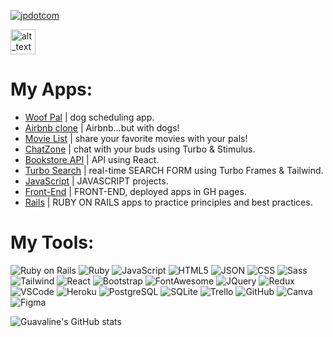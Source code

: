 <!-- ![Guavaline's GitHub stats](https://github-readme-stats.vercel.app/api?username=guavalines&show_icons=true&theme=chartreuse-dark)
 -->

<!-- ![Screen Shot 2022-11-05 at 2 35 22 PM](https://user-images.githubusercontent.com/100665876/205378735-43fc6812-dac5-4975-b585-e8a541a70833.jpeg)
 -->

[![jpdotcom](https://user-images.githubusercontent.com/100665876/221152569-ff547357-0b70-4c21-a78a-cac3039b10f0.jpeg)](www.joelpickell.com)




[<img alt="alt_text" width="40px" src="images/image.PNG" />](https://www.google.com/)


# My Apps:

- [Woof Pal](https://github.com/Guavalines/woof_pal) | dog scheduling app.
- [Airbnb clone](https://github.com/Guavalines/share_a-dog) | Airbnb...but with dogs!
- [Movie List](https://github.com/Guavalines/rails-watch-list) | share your favorite movies with your pals!
- [ChatZone](https://github.com/Guavalines/ChatZone) | chat with your buds using Turbo & Stimulus.
- [Bookstore API](https://github.com/Guavalines/Bookstore) | API using React.
- [Turbo Search](https://github.com/Guavalines/Turbo_Search_Form) | real-time SEARCH FORM using Turbo Frames & Tailwind.
- [JavaScript](https://github.com/stars/Guavalines/lists/javascript) | JAVASCRIPT projects.
- [Front-End](https://github.com/stars/Guavalines/lists/front-end) | FRONT-END, deployed apps in GH pages.
- [Rails](https://github.com/stars/Guavalines/lists/rails) | RUBY ON RAILS apps to practice principles and best practices.


# My Tools:

![Ruby on Rails](https://img.shields.io/badge/Ruby_on_Rails-CC0000?style=for-the-badge&logo=ruby-on-rails&logoColor=white)
![Ruby](https://img.shields.io/badge/Ruby-CC342D?style=for-the-badge&logo=ruby&logoColor=white)
![JavaScript](https://img.shields.io/badge/JavaScript-323330?style=for-the-badge&logo=javascript&logoColor=F7DF1E)
![HTML5](https://img.shields.io/badge/HTML5-E34F26?style=for-the-badge&logo=html5&logoColor=white)
![JSON](https://img.shields.io/badge/json-5E5C5C?style=for-the-badge&logo=json&logoColor=white)
![CSS](https://img.shields.io/badge/CSS3-1572B6?style=for-the-badge&logo=css3&logoColor=white)
![Sass](https://img.shields.io/badge/Sass-CC6699?style=for-the-badge&logo=sass&logoColor=white)
![Tailwind](https://img.shields.io/badge/Tailwind_CSS-38B2AC?style=for-the-badge&logo=tailwind-css&logoColor=white)
![React](https://img.shields.io/badge/React-20232A?style=for-the-badge&logo=react&logoColor=61DAFB)
![Bootstrap](https://img.shields.io/badge/Bootstrap-563D7C?style=for-the-badge&logo=bootstrap&logoColor=white)
![FontAwesome](https://img.shields.io/badge/Font_Awesome-339AF0?style=for-the-badge&logo=fontawesome&logoColor=white)
![JQuery](https://img.shields.io/badge/jQuery-0769AD?style=for-the-badge&logo=jquery&logoColor=white)
![Redux](https://img.shields.io/badge/Redux-593D88?style=for-the-badge&logo=redux&logoColor=white)
![VSCode](https://img.shields.io/badge/VSCode-0078D4?style=for-the-badge&logo=visual%20studio%20code&logoColor=white)
![Heroku](https://img.shields.io/badge/Heroku-430098?style=for-the-badge&logo=heroku&logoColor=white)
![PostgreSQL](https://img.shields.io/badge/PostgreSQL-316192?style=for-the-badge&logo=postgresql&logoColor=white)
![SQLite](https://img.shields.io/badge/SQLite-07405E?style=for-the-badge&logo=sqlite&logoColor=white)
![Trello](https://img.shields.io/badge/Trello-0052CC?style=for-the-badge&logo=trello&logoColor=white)
![GitHub](https://img.shields.io/badge/GitHub-100000?style=for-the-badge&logo=github&logoColor=white)
![Canva](https://img.shields.io/badge/Canva-%2300C4CC.svg?&style=for-the-badge&logo=Canva&logoColor=white)
![Figma](https://img.shields.io/badge/Figma-F24E1E?style=for-the-badge&logo=figma&logoColor=white)

![Guavaline's GitHub stats](https://github-readme-stats.vercel.app/api?username=guavalines&show_icons=true&theme=chartreuse-dark)



